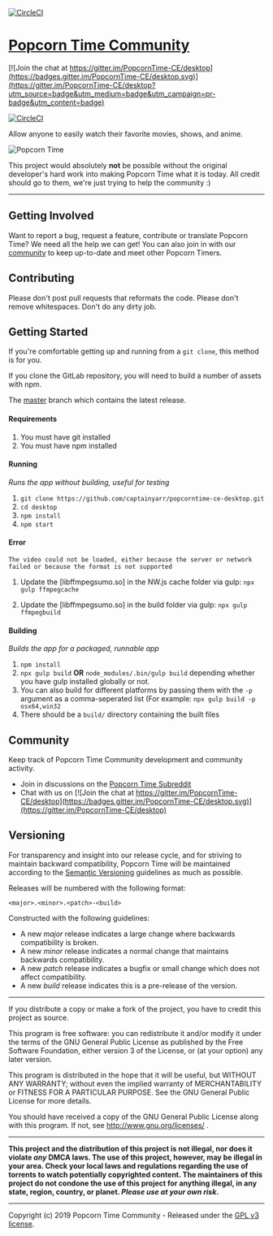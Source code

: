 [![CircleCI](https://circleci.com/gh/captainyarr/popcorntime-ce-desktop.svg?style=shield)](https://app.circleci.com/pipelines/github/captainyarr/popcorntime-ce-desktop)


# [Popcorn Time Community](https://github.com/PopcornTime-CE/desktop)

[![Join the chat at https://gitter.im/PopcornTime-CE/desktop](https://badges.gitter.im/PopcornTime-CE/desktop.svg)](https://gitter.im/PopcornTime-CE/desktop?utm_source=badge&utm_medium=badge&utm_campaign=pr-badge&utm_content=badge)

[![CircleCI](https://circleci.com/gh/captainyarr/popcorntime-ce-desktop.svg?style=shield)](https://app.circleci.com/pipelines/github/captainyarr/popcorntime-ce-desktop)

Allow anyone to easily watch their favorite movies, shows, and anime.

![Popcorn Time](src/app/images/icon.png)

This project would absolutely **not** be possible without the original developer's hard work into making Popcorn Time what it is today. All credit should go to them, we're just trying to help the community :)

***

## Getting Involved

Want to report a bug, request a feature, contribute or translate Popcorn Time? We need all the help we can get! You can also join in with our [community](README.md#community) to keep up-to-date and meet other Popcorn Timers.

## Contributing

Please don't post pull requests that reformats the code. Please don't remove whitespaces. Don't do any dirty job.

## Getting Started

If you're comfortable getting up and running from a `git clone`, this method is for you.

If you clone the GitLab repository, you will need to build a number of assets with npm.

The [master](https://github.com/captainyarr/popcorntime-ce-desktop/tree/master) branch which contains the latest release.

#### Requirements

1. You must have git installed
2. You must have npm installed

#### Running
*Runs the app without building, useful for testing*

1. `git clone https://github.com/captainyarr/popcorntime-ce-desktop.git`
1. `cd desktop`
1. `npm install`
1. `npm start`

#### Error

`The video could not be loaded, either because the server or network failed or because the format is not supported`

1. Update the [libffmpegsumo.so] in the NW.js cache folder via gulp:
  `npx gulp ffmpegcache`

2. Update the [libffmpegsumo.so] in the build folder via gulp:
  `npx gulp ffmpegbuild`

#### Building
*Builds the app for a packaged, runnable app*

1. `npm install`
2. `npx gulp build` **OR** `node_modules/.bin/gulp build` depending whether you have gulp installed globally or not. 
3. You can also build for different platforms by passing them with the `-p` argument as a comma-seperated list (For example: `npx gulp build -p osx64,win32`
1. There should be a `build/` directory containing the built files 
 
<a name="community"></a>
## Community

Keep track of Popcorn Time Community development and community activity.

* Join in discussions on the [Popcorn Time Subreddit](http://reddit.com/r/PopcornTimeCE)
* Chat with us on [![Join the chat at https://gitter.im/PopcornTime-CE/desktop](https://badges.gitter.im/PopcornTime-CE/desktop.svg)](https://gitter.im/PopcornTime-CE/desktop)

## Versioning

For transparency and insight into our release cycle, and for striving to maintain backward compatibility, Popcorn Time will be maintained according to the [Semantic Versioning](http://semver.org/) guidelines as much as possible.

Releases will be numbered with the following format:

`<major>.<minor>.<patch>-<build>`

Constructed with the following guidelines:

* A new *major* release indicates a large change where backwards compatibility is broken.
* A new *minor* release indicates a normal change that maintains backwards compatibility.
* A new *patch* release indicates a bugfix or small change which does not affect compatibility.
* A new *build* release indicates this is a pre-release of the version.

***

If you distribute a copy or make a fork of the project, you have to credit this project as source.
	
This program is free software: you can redistribute it and/or modify it under the terms of the GNU General Public License as published by the Free Software Foundation, either version 3 of the License, or (at your option) any later version.
 
This program is distributed in the hope that it will be useful, but WITHOUT ANY WARRANTY; without even the implied warranty of MERCHANTABILITY or FITNESS FOR A PARTICULAR PURPOSE.  See the GNU General Public License for more details.
 
You should have received a copy of the GNU General Public License along with this program.  If not, see http://www.gnu.org/licenses/ .

***

**This project and the distribution of this project is not illegal, nor does it violate *any* DMCA laws. The use of this project, however, may be illegal in your area. Check your local laws and regulations regarding the use of torrents to watch potentially copyrighted content. The maintainers of this project do not condone the use of this project for anything illegal, in any state, region, country, or planet. *Please use at your own risk*.**

***
 
Copyright (c) 2019 Popcorn Time Community - Released under the [GPL v3 license](LICENSE.txt).
